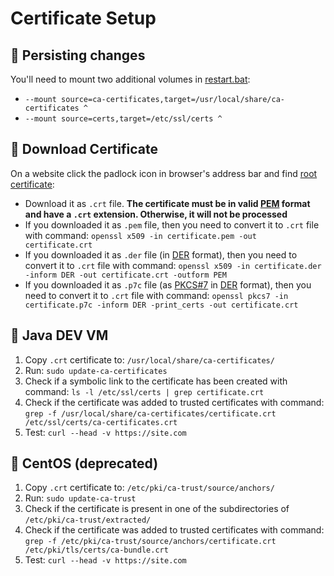 # Certificate Setup

## :pushpin: Persisting changes

You'll need to mount two additional volumes in [restart.bat](../support-scripts/restart.bat):

* `--mount source=ca-certificates,target=/usr/local/share/ca-certificates ^`
* `--mount source=certs,target=/etc/ssl/certs ^`

## :pushpin: Download Certificate

On a website click the padlock icon in browser's address bar and
find [root certificate](https://en.wikipedia.org/wiki/Root_certificate):

* Download it as `.crt` file. **The certificate must be in
  valid [PEM](https://en.wikipedia.org/wiki/Privacy-Enhanced_Mail) format and have a `.crt` extension. Otherwise, it
  will not be processed**
* If you downloaded it as `.pem` file, then you need to convert it to `.crt` file with command:
  `openssl x509 -in certificate.pem -out certificate.crt`
* If you downloaded it as `.der` file (in [DER](https://en.wikipedia.org/wiki/X.690#DER_encoding) format), then you need
  to convert it to `.crt` file with command:
  `openssl x509 -in certificate.der -inform DER -out certificate.crt -outform PEM`
* If you downloaded it as `.p7c` file (as [PKCS#7](https://en.wikipedia.org/wiki/PKCS_7)
  in [DER](https://en.wikipedia.org/wiki/X.690#DER_encoding) format), then you need to convert it to `.crt` file with
  command: `openssl pkcs7 -in certificate.p7c -inform DER -print_certs -out certificate.crt`

## :pushpin: Java DEV VM

1. Copy `.crt` certificate to: `/usr/local/share/ca-certificates/`
2. Run: `sudo update-ca-certificates`
3. Check if a symbolic link to the certificate has been created with command:
   `ls -l /etc/ssl/certs | grep certificate.crt`
4. Check if the certificate was added to trusted certificates with command:
   `grep -f /usr/local/share/ca-certificates/certificate.crt /etc/ssl/certs/ca-certificates.crt`
5. Test: `curl --head -v https://site.com`

## :pushpin: CentOS (deprecated)

1. Copy `.crt` certificate to: `/etc/pki/ca-trust/source/anchors/`
2. Run: `sudo update-ca-trust`
3. Check if the certificate is present in one of the subdirectories of `/etc/pki/ca-trust/extracted/`
4. Check if the certificate was added to trusted certificates with command:
   `grep -f /etc/pki/ca-trust/source/anchors/certificate.crt /etc/pki/tls/certs/ca-bundle.crt`
5. Test: `curl --head -v https://site.com`
